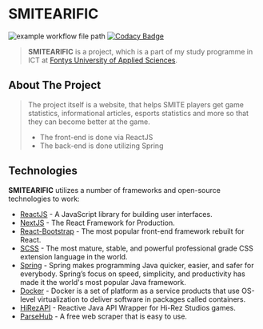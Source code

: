 # SMITEARIFIC
![example workflow file path](https://github.com/RealSnowKid/smitearific/workflows/main/badge.svg)
[![Codacy Badge](https://app.codacy.com/project/badge/Grade/85b6a8c26f304aadaa3cc3410f147a5b)](https://www.codacy.com?utm_source=github.com&amp;utm_medium=referral&amp;utm_content=RealSnowKid/smitearific&amp;utm_campaign=Badge_Grade)
> __SMITEARIFIC__ is a project, which is a part of my study programme in ICT at [Fontys University of Applied Sciences](https://fontys.edu/).
## About The Project
> The project itself is a website, that helps SMITE players get game statistics, informational articles, esports statistics and more so that they can become better at the game.
> * The front-end is done via ReactJS
> * The back-end is done utilizing Spring

## Technologies
__SMITEARIFIC__ utilizes a number of frameworks and open-source technologies to work:
* [ReactJS](https://reactjs.org/) - A JavaScript library for building user interfaces.
* [NextJS](https://nextjs.org/) - The React Framework for Production.
* [React-Bootstrap](https://react-bootstrap.github.io/) - The most popular front-end framework rebuilt for React.
* [SCSS](https://sass-lang.com/) - The most mature, stable, and powerful professional grade CSS extension language in the world.
* [Spring](https://spring.io/) - Spring makes programming Java quicker, easier, and safer for everybody. Spring’s focus on speed, simplicity, and productivity has made it the world's most popular Java framework.
* [Docker](https://www.docker.com/) - Docker is a set of platform as a service products that use OS-level virtualization to deliver software in packages called containers.
* [HiRezAPI](https://github.com/stachu540/HiRezAPI) - Reactive Java API Wrapper for Hi-Rez Studios games.
* [ParseHub](https://www.parsehub.com/) - A free web scraper that is easy to use.
